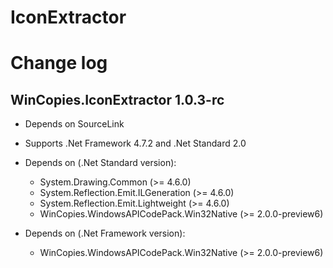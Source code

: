 IconExtractor
=============

Change log
==========

WinCopies.IconExtractor 1.0.3-rc
--------------------------------

- Depends on SourceLink
- Supports .Net Framework 4.7.2 and .Net Standard 2.0

- Depends on (.Net Standard version):
	- System.Drawing.Common (>= 4.6.0)
	- System.Reflection.Emit.ILGeneration (>= 4.6.0)
	- System.Reflection.Emit.Lightweight (>= 4.6.0)
	- WinCopies.WindowsAPICodePack.Win32Native (>= 2.0.0-preview6)

- Depends on (.Net Framework version):
	- WinCopies.WindowsAPICodePack.Win32Native (>= 2.0.0-preview6)
